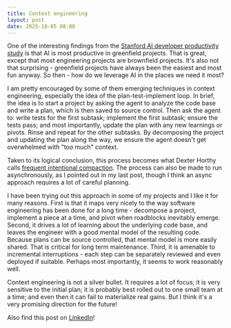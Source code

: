 ```yaml
---
title: Context engineering
layout: post 
date: 2025-10-05 08:00
---
```


One of the interesting findings from the [Stanford AI developer productivity study](https://www.youtube.com/watch?v=tbDDYKRFjhk) is that AI is most productive in greenfield projects. That is great, except that most engineering projects are brownfield projects. It's also not that surprising - greenfield projects have always been the easiest and most fun anyway. So then - how do we leverage AI in the places we need it most? 

I am pretty encouraged by some of them emerging techniques in context engineering, especially the idea of the plan-test-implement loop. In brief, the idea is to start a project by asking the agent to analyze the code base and write a plan, which is then saved to source control. Then ask the agent to: write tests for the first subtask; implement the first subtask; ensure the tests pass; and most importantly, update the plan with any new learnings or pivots. Rinse and repeat for the other subtasks. By decomposing the project and updating the plan along the way, we ensure the agent doesn't get overwhelmed with "too much" context. 

Taken to its logical conclusion, this process becomes what Dexter Horthy calls [frequent intentional compaction](https://github.com/humanlayer/advanced-context-engineering-for-coding-agents/blob/main/ace-fca.md). The process can also be made to run asynchronously, as I pointed out in my last post, though I think an async approach requires a lot of careful planning.

I have been trying out this approach in some of my projects and I like it for many reasons. First is that it maps very nicely to the way software engineering has been done for a long time - decompose a project, implement a piece at a time, and pivot when roadblocks inevitably emerge. Second, it drives a lot of learning about the underlying code base, and leaves the engineer with a good mental model of the resulting code. Because plans can be source controlled, that mental model is more easily shared. That is critical for long term maintenance. Third, it is amenable to incremental interruptions - each step can be separately reviewed and even deployed if suitable. Perhaps most importantly, it seems to work reasonably well.

Context engineering is not a silver bullet. It requires a lot of focus; it is very sensitive to the initial plan; it is probably best rolled out to one small team at a time; and even then it can fail to materialize real gains. But I think it's a very promising direction for the future!


Also find this post on [LinkedIn](https://www.linkedin.com/posts/shaisachs_advanced-context-engineering-for-coding-agents-activity-7379123073888985089-6ZiN)!